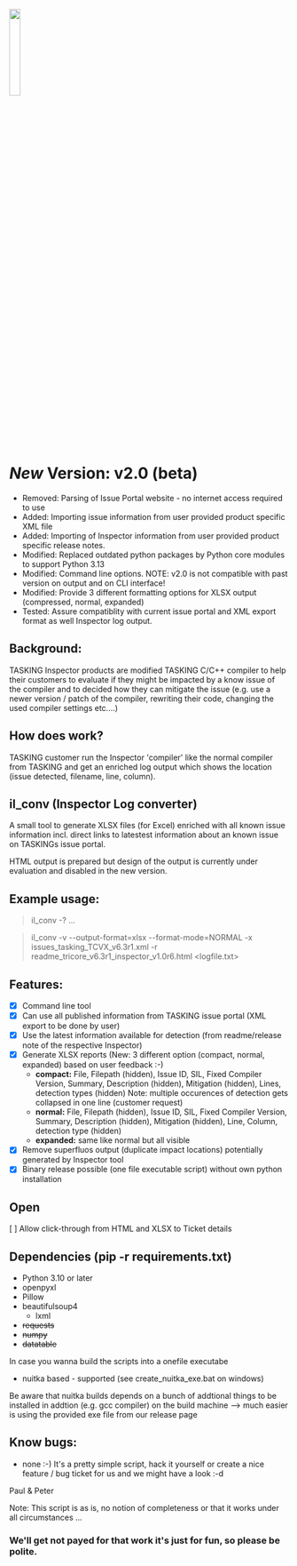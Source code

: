 <p>
  <img src="res/logo.png" width="20%">
</p>

# *New* Version: v2.0 (beta)
- Removed: Parsing of Issue Portal website - no internet access required to use
- Added:   Importing issue information from user provided product specific XML file
- Added:   Importing of Inspector information from user provided product specific release notes.
- Modified: Replaced outdated python packages by Python core modules to support Python 3.13
- Modified: Command line options. NOTE: v2.0 is not compatible with past version on output and on CLI interface!
- Modified: Provide 3 different formatting options for XLSX output (compressed, normal, expanded)
- Tested:   Assure compatiblity with current issue portal and XML export format as well Inspector log output.


## Background:
TASKING Inspector products are modified TASKING C/C++ compiler to help their customers to evaluate if they might be impacted by a know issue of the compiler and to decided how they can mitigate the issue (e.g. use a newer version / patch of the compiler, rewriting their code, changing the used compiler settings etc....)

## How does work?
TASKING customer run the Inspector 'compiler' like the normal compiler from TASKING and get an enriched log output which shows the location (issue detected, filename, line, column).

## il_conv (**I**nspector **L**og **conv**erter)
A small tool to generate XLSX files (for Excel) enriched with all known issue information incl. direct links to latestest information about an known issue on TASKINGs issue portal.

HTML output is prepared but design of the output is currently under evaluation and disabled in the new version.

## Example usage:

> il_conv -?
>  ...

> il_conv -v --output-format=xlsx --format-mode=NORMAL -x issues_tasking_TCVX_v6.3r1.xml -r readme_tricore_v6.3r1_inspector_v1.0r6.html \<logfile.txt\>


## Features:
- [x] Command line tool
- [x] Can use all published information from TASKING issue portal (XML export to be done by user)
- [x] Use the latest information available for detection (from readme/release note of the respective Inspector)
- [x] Generate XLSX reports (New: 3 different option (compact, normal, expanded) based on user feedback :-)
  - **compact:** File, Filepath (hidden), Issue ID, SIL, Fixed Compiler Version, Summary, Description (hidden), Mitigation (hidden), Lines, detection types (hidden)
  Note: multiple occurences of detection gets collapsed in one line (customer request)  
  - **normal:** File, Filepath (hidden), Issue ID, SIL, Fixed Compiler Version, Summary, Description (hidden), Mitigation (hidden), Line, Column, detection type (hidden) 
  - **expanded:** same like normal but all visible
- [x] Remove superfluos output (duplicate impact locations) potentially generated by Inspector tool
- [x] Binary release possible (one file executable script) without own python installation

## Open
[ ] Allow click-through from HTML and XLSX to Ticket details

## Dependencies (pip -r requirements.txt)
- Python 3.10 or later
- openpyxl
- Pillow
- beautifulsoup4
  - lxml 
- ~~requests~~
- ~~numpy~~
- ~~datatable~~

In case you wanna build the scripts into a onefile executabe
- nuitka based - supported (see create_nuitka_exe.bat on windows)

Be aware that nuitka builds depends on a bunch of addtional things to be installed in addtion (e.g. gcc compiler) on the build machine
--> much easier is using the provided exe file from our release page

## Know bugs: 
- none :-)
  It's a pretty simple script, hack it yourself or create a nice feature / bug ticket for us and we might have a look :-d

Paul & Peter

  
Note: 
This script is as is, no notion of completeness or that it works under all circumstances ...
### We'll get not payed for that work it's just for fun, so please be polite.
  



